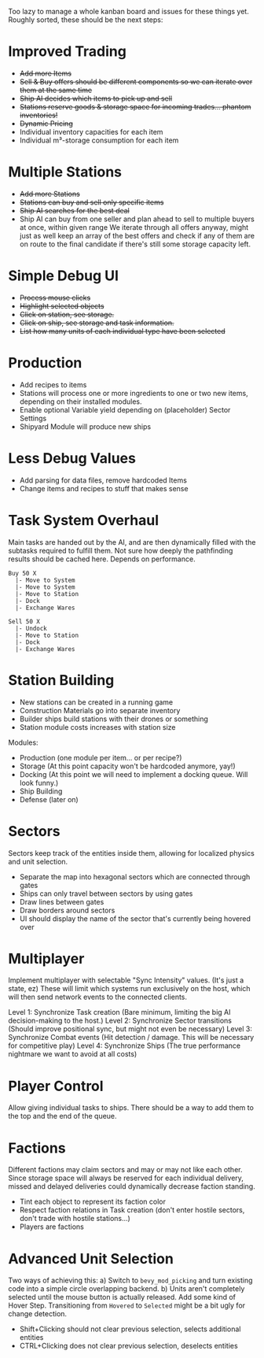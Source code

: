 Too lazy to manage a whole kanban board and issues for these things yet. Roughly sorted, these should be the next steps:

# Improved Trading

- ~~Add more Items~~
- ~~Sell & Buy offers should be different components so we can iterate over them at the same time~~
- ~~Ship AI decides which items to pick up and sell~~
- ~~Stations reserve goods & storage space for incoming trades... phantom inventories!~~
- ~~Dynamic Pricing~~
- Individual inventory capacities for each item
- Individual m³-storage consumption for each item

# Multiple Stations

- ~~Add more Stations~~
- ~~Stations can buy and sell only specific items~~
- ~~Ship AI searches for the best deal~~
- Ship AI can buy from one seller and plan ahead to sell to multiple buyers at once, within given range
  We iterate through all offers anyway, might just as well keep an array of the best offers and check if any of them are
  on route to the final candidate if there's still some storage capacity left.

# Simple Debug UI

- ~~Process mouse clicks~~
- ~~Highlight selected objects~~
- ~~Click on station, see storage.~~
- ~~Click on ship, see storage and task information.~~
- ~~List how many units of each individual type have been selected~~

# Production

- Add recipes to items
- Stations will process one or more ingredients to one or two new items, depending on their installed modules.
- Enable optional Variable yield depending on (placeholder) Sector Settings
- Shipyard Module will produce new ships

# Less Debug Values

- Add parsing for data files, remove hardcoded Items
- Change items and recipes to stuff that makes sense

# Task System Overhaul

Main tasks are handed out by the AI, and are then dynamically filled with the subtasks required to fulfill them.
Not sure how deeply the pathfinding results should be cached here. Depends on performance.

```
Buy 50 X
  |- Move to System
  |- Move to System
  |- Move to Station
  |- Dock
  |- Exchange Wares
```

```
Sell 50 X
  |- Undock
  |- Move to Station
  |- Dock
  |- Exchange Wares
```

# Station Building

- New stations can be created in a running game
- Construction Materials go into separate inventory
- Builder ships build stations with their drones or something
- Station module costs increases with station size

Modules:

- Production (one module per item... or per recipe?)
- Storage (At this point capacity won't be hardcoded anymore, yay!)
- Docking (At this point we will need to implement a docking queue. Will look funny.)
- Ship Building
- Defense (later on)

# Sectors

Sectors keep track of the entities inside them, allowing for localized physics and unit selection.

- Separate the map into hexagonal sectors which are connected through gates
- Ships can only travel between sectors by using gates
- Draw lines between gates
- Draw borders around sectors
- UI should display the name of the sector that's currently being hovered over

# Multiplayer

Implement multiplayer with selectable "Sync Intensity" values. (It's just a state, ez)
These will limit which systems run exclusively on the host, which will then send network events to the connected
clients.

Level 1: Synchronize Task creation (Bare minimum, limiting the big AI decision-making to the host.)
Level 2: Synchronize Sector transitions (Should improve positional sync, but might not even be necessary)
Level 3: Synchronize Combat events (Hit detection / damage. This will be necessary for competitive play)
Level 4: Synchronize Ships (The true performance nightmare we want to avoid at all costs)

# Player Control

Allow giving individual tasks to ships. There should be a way to add them to the top and the end of the queue.

# Factions

Different factions may claim sectors and may or may not like each other.
Since storage space will always be reserved for each individual delivery, missed and delayed deliveries could
dynamically decrease faction standing.

- Tint each object to represent its faction color
- Respect faction relations in Task creation (don't enter hostile sectors, don't trade with hostile stations...)
- Players are factions

# Advanced Unit Selection

Two ways of achieving this:
a) Switch to `bevy_mod_picking` and turn existing code into a simple circle overlapping backend.
b) Units aren't completely selected until the mouse button is actually released. Add some kind of Hover Step.
Transitioning from `Hovered` to `Selected` might be a bit ugly for change detection.

- Shift+Clicking should not clear previous selection, selects additional entities
- CTRL+Clicking does not clear previous selection, deselects entities

